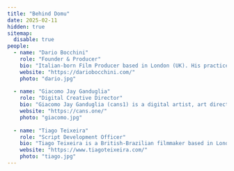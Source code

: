 ```yaml
---
title: "Behind Domu"
date: 2025-02-11
hidden: true
sitemap:
  disable: true
people:
  - name: "Dario Bocchini"
    role: "Founder & Producer"
    bio: "Italian-born Film Producer based in London (UK). His practice focuses on horror, thriller, sci-fi, and cyberpunk storytelling, exploring themes of society's 'misfits' and the relationship among trauma, vengeance, and self-discovery. Recently, one of his productions was nominated for a BAFTA for British Short Film, with other works selected at Aesthetica, London Short Film Festival, FrightFest, and more. In 2024, he world-premiered 'Custom' as Line Producer at Glasgow Film Festival in March and pitched horror projects at Turin Film Festival later that year. Currently developing dark genre short and feature films between the UK and Italy."
    website: "https://dariobocchini.com/"
    photo: "dario.jpg"
  
  - name: "Giacomo Jay Ganduglia"
    role: "Digital Creative Director"
    bio: "Giacomo Jay Ganduglia (cans1) is a digital artist, art director, and designer specializing in illustration, 3D, motion design, and storytelling. He has worked with both global brands and independent projects and co-founded WAYE. His work fuses raw, tactile aesthetics with sharp digital pixels. [Check Out](https://www.behance.net/gallery/218643971/Studio-Domu-Visual-Identity) more about Studio Domu Visual Identity."
    website: "https://cans.one/"
    photo: "giacomo.jpg"
  
  - name: "Tiago Teixeira"
    role: "Script Development Officer"
    bio: "Tiago Teixeira is a British-Brazilian filmmaker based in London. His debut feature film, 'Custom,' premiered in March 2024 as part of the FrightFest strand at the Glasgow Film Festival and has since been selected for several other festivals, including Razor Reel and the Brooklyn Horror Film Festival. Tiago's short films have been showcased at prestigious festivals such as the London Short Film Festival, Encounters, Aesthetica, and FrightFest, with selections in BAFTA, Oscar, and BIFA qualifying festivals. He has worked as a screenwriter for HBO ('The Hypnotist') and major South American production companies like RT Features and Filmland. He has also been invited as a consultant for the SESC screenwriting lab in Brazil."
    website: "https://www.tiagoteixeira.com/"
    photo: "tiago.jpg"
---
```

